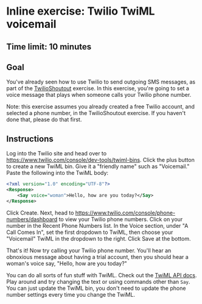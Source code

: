 # Inline exercise: Twilio TwiML voicemail
## Time limit: 10 minutes

## Goal

You've already seen how to use Twilio to send outgoing SMS messages, as part of
the [TwilioShoutout](https://github.com/horizons-school-of-technology/week02/tree/master/day4/1_twilio)
exercise. In this exercise, you're going to set a voice message that plays when
someone calls your Twilio phone number.

Note: this exercise assumes you already created a free Twilio account, and
selected a phone number, in the TwilioShoutout exercise. If you haven't done
that, please do that first.

## Instructions

Log into the Twilio site and head over to
https://www.twilio.com/console/dev-tools/twiml-bins. Click the plus button to
create a new TwiML bin. Give it a "friendly name" such as "Voicemail." Paste the
following into the TwiML body:

```xml
<?xml version="1.0" encoding="UTF-8"?>
<Response>
    <Say voice="woman">Hello, how are you today?</Say>
</Response>
```

Click Create. Next, head to
https://www.twilio.com/console/phone-numbers/dashboard to view your Twilio phone
numbers. Click on your number in the Recent Phone Numbers list. In the Voice
section, under "A Call Comes In", set the first dropdown to TwiML, then choose
your "Voicemail" TwiML in the dropdown to the right. Click Save at the bottom.

That's it! Now try calling your Twilio phone number. You'll hear an obnoxious
message about having a trial account, then you should hear a woman's voice say,
"Hello, how are you today?"

You can do all sorts of fun stuff with TwiML. Check out the [TwiML API
docs](https://www.twilio.com/docs/api/twiml). Play around and try changing the
text or using commands other than `Say`. You can just update the TwiML bin, you
don't need to update the phone number settings every time you change the TwiML.
